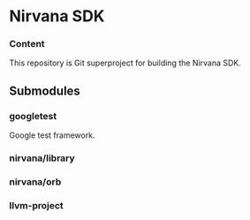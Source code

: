 # Nirvana SDK

### Content

This repository is Git superproject for building the Nirvana SDK.

## Submodules

### googletest

Google test framework.

### nirvana/library

### nirvana/orb

### llvm-project


